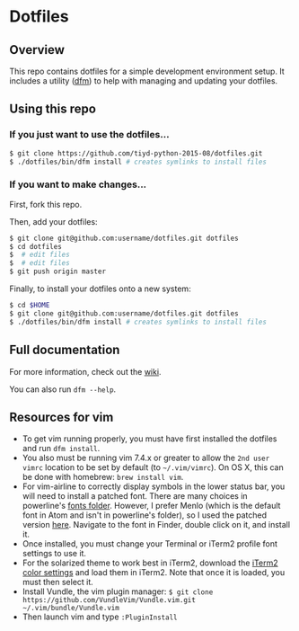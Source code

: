 # Dotfiles

## Overview

This repo contains dotfiles for a simple development environment setup.  It includes a utility ([dfm](https://github.com/justone/dfm)) to help with managing and updating your dotfiles.

## Using this repo

### If you just want to use the dotfiles...

```bash
$ git clone https://github.com/tiyd-python-2015-08/dotfiles.git
$ ./dotfiles/bin/dfm install # creates symlinks to install files
```

### If you want to make changes...

First, fork this repo.

Then, add your dotfiles:

```bash
$ git clone git@github.com:username/dotfiles.git dotfiles
$ cd dotfiles
$  # edit files
$  # edit files
$ git push origin master
```

Finally, to install your dotfiles onto a new system:

```bash
$ cd $HOME
$ git clone git@github.com:username/dotfiles.git dotfiles
$ ./dotfiles/bin/dfm install # creates symlinks to install files
```

## Full documentation

For more information, check out the [wiki](http://github.com/justone/dotfiles/wiki).

You can also run `dfm --help`.

## Resources for vim

 * To get vim running properly, you must have first installed the dotfiles and run `dfm install`.
 * You also must be running vim 7.4.x or greater to allow the `2nd user vimrc` location to be set by default (to `~/.vim/vimrc`). On OS&nbsp;X, this can be done with homebrew: `brew install vim`.
 * For vim-airline to correctly display symbols in the lower status bar, you will need to install a patched font. There are many choices in powerline's [fonts folder](https://github.com/powerline/fonts). However, I prefer Menlo (which is the default font in Atom and isn't in powerline's folder), so I used the patched version [here](https://gist.github.com/qrush/1595572). Navigate to the font in Finder, double click on it, and install it.
 * Once installed, you must change your Terminal or iTerm2 profile font settings to use it.
 * For the solarized theme to work best in iTerm2, download the [iTerm2 color settings](https://github.com/altercation/solarized/tree/master/iterm2-colors-solarized) and load them in iTerm2. Note that once it is loaded, you must then select it.
 * Install Vundle, the vim plugin manager: `$ git clone https://github.com/VundleVim/Vundle.vim.git ~/.vim/bundle/Vundle.vim`
 * Then launch vim and type `:PluginInstall`
